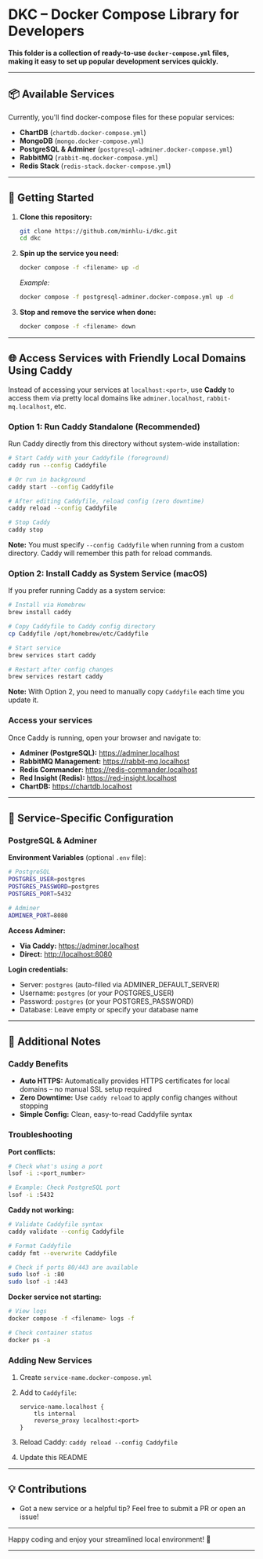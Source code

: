 # DKC – Docker Compose Library for Developers

**This folder is a collection of ready-to-use `docker-compose.yml` files, making it easy to set up popular development services quickly.**

---

## 📦 Available Services

Currently, you'll find docker-compose files for these popular services:

* **ChartDB** (`chartdb.docker-compose.yml`)
* **MongoDB** (`mongo.docker-compose.yml`)
* **PostgreSQL & Adminer** (`postgresql-adminer.docker-compose.yml`)
* **RabbitMQ** (`rabbit-mq.docker-compose.yml`)
* **Redis Stack** (`redis-stack.docker-compose.yml`)

---

## 🚀 Getting Started

1. **Clone this repository:**

   ```bash
   git clone https://github.com/minhlu-i/dkc.git
   cd dkc
   ```

2. **Spin up the service you need:**

   ```bash
   docker compose -f <filename> up -d
   ```

   *Example:*

   ```bash
   docker compose -f postgresql-adminer.docker-compose.yml up -d
   ```

3. **Stop and remove the service when done:**

   ```bash
   docker compose -f <filename> down
   ```

---

## 🌐 Access Services with Friendly Local Domains Using Caddy

Instead of accessing your services at `localhost:<port>`, use **Caddy** to access them via pretty local domains like `adminer.localhost`, `rabbit-mq.localhost`, etc.

### Option 1: Run Caddy Standalone (Recommended)

Run Caddy directly from this directory without system-wide installation:

```bash
# Start Caddy with your Caddyfile (foreground)
caddy run --config Caddyfile

# Or run in background
caddy start --config Caddyfile

# After editing Caddyfile, reload config (zero downtime)
caddy reload --config Caddyfile

# Stop Caddy
caddy stop
```

**Note:** You must specify `--config Caddyfile` when running from a custom directory. Caddy will remember this path for reload commands.

### Option 2: Install Caddy as System Service (macOS)

If you prefer running Caddy as a system service:

```bash
# Install via Homebrew
brew install caddy

# Copy Caddyfile to Caddy config directory
cp Caddyfile /opt/homebrew/etc/Caddyfile

# Start service
brew services start caddy

# Restart after config changes
brew services restart caddy
```

**Note:** With Option 2, you need to manually copy `Caddyfile` each time you update it.

### Access your services

Once Caddy is running, open your browser and navigate to:

* **Adminer (PostgreSQL):** <https://adminer.localhost>
* **RabbitMQ Management:** <https://rabbit-mq.localhost>
* **Redis Commander:** <https://redis-commander.localhost>
* **Red Insight (Redis):** <https://red-insight.localhost>
* **ChartDB:** <https://chartdb.localhost>

---

## 🔧 Service-Specific Configuration

### PostgreSQL & Adminer

**Environment Variables** (optional `.env` file):

```bash
# PostgreSQL
POSTGRES_USER=postgres
POSTGRES_PASSWORD=postgres
POSTGRES_PORT=5432

# Adminer
ADMINER_PORT=8080
```

**Access Adminer:**

* **Via Caddy:** <https://adminer.localhost>
* **Direct:** <http://localhost:8080>

**Login credentials:**

* Server: `postgres` (auto-filled via ADMINER_DEFAULT_SERVER)
* Username: `postgres` (or your POSTGRES_USER)
* Password: `postgres` (or your POSTGRES_PASSWORD)
* Database: Leave empty or specify your database name

---

## 📝 Additional Notes

### Caddy Benefits

* **Auto HTTPS:** Automatically provides HTTPS certificates for local domains – no manual SSL setup required
* **Zero Downtime:** Use `caddy reload` to apply config changes without stopping
* **Simple Config:** Clean, easy-to-read Caddyfile syntax

### Troubleshooting

**Port conflicts:**

```bash
# Check what's using a port
lsof -i :<port_number>

# Example: Check PostgreSQL port
lsof -i :5432
```

**Caddy not working:**

```bash
# Validate Caddyfile syntax
caddy validate --config Caddyfile

# Format Caddyfile
caddy fmt --overwrite Caddyfile

# Check if ports 80/443 are available
sudo lsof -i :80
sudo lsof -i :443
```

**Docker service not starting:**

```bash
# View logs
docker compose -f <filename> logs -f

# Check container status
docker ps -a
```

### Adding New Services

1. Create `service-name.docker-compose.yml`
2. Add to `Caddyfile`:

   ```caddyfile
   service-name.localhost {
       tls internal
       reverse_proxy localhost:<port>
   }
   ```

3. Reload Caddy: `caddy reload --config Caddyfile`
4. Update this README

---

## 💡 Contributions

* Got a new service or a helpful tip? Feel free to submit a PR or open an issue!

---

Happy coding and enjoy your streamlined local environment! 🚀

---

